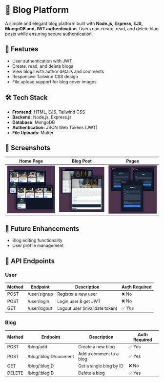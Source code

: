 # 📝 Blog Platform

A simple and elegant blog platform built with **Node.js, Express, EJS, MongoDB and JWT authentication**. Users can create, read, and delete blog posts while ensuring secure authentication.

## 🚀 Features

- User authentication with JWT
- Create, read, and delete blogs
- View blogs with author details and comments
- Responsive Tailwind CSS design
- File upload support for blog cover images

## 🛠 Tech Stack

- **Frontend:** HTML, EJS, Tailwind CSS
- **Backend:** Node.js, Express.js
- **Database:** MongoDB
- **Authentication:** JSON Web Tokens (JWT)
- **File Uploads:** Multer

## 📸 Screenshots

| Home Page                         | Blog Post                          | Pages                           |
| --------------------------------- | ---------------------------------- | ------------------------------- |
| ![Homepage](screenshots/home.png) | ![Blog Post](screenshots/blog.png) | ![Pages](screenshots/pages.png) |

## 🚧 Future Enhancements

- Blog editing functionality
- User profile management

## 🔗 API Endpoints

### User

| Method | Endpoint     | Description                    | Auth Required |
| ------ | ------------ | ------------------------------ | ------------- |
| POST   | /user/signup | Register a new user            | ❌ No         |
| POST   | /user/login  | Login user & get JWT           | ❌ No         |
| GET    | /user/logout | Logout user (invalidate token) | ✅ Yes        |

### Blog

| Method | Endpoint              | Description             | Auth Required |
| ------ | --------------------- | ----------------------- | ------------- |
| POST   | /blog/add             | Create a new blog       | ✅ Yes        |
| POST   | /blog/:blogID/comment | Add a comment to a blog | ✅ Yes        |
| GET    | /blog/:blogID         | Get a single blog by ID | ❌ No         |
| DELETE | /blog/:blogID         | Delete a blog           | ✅ Yes        |
